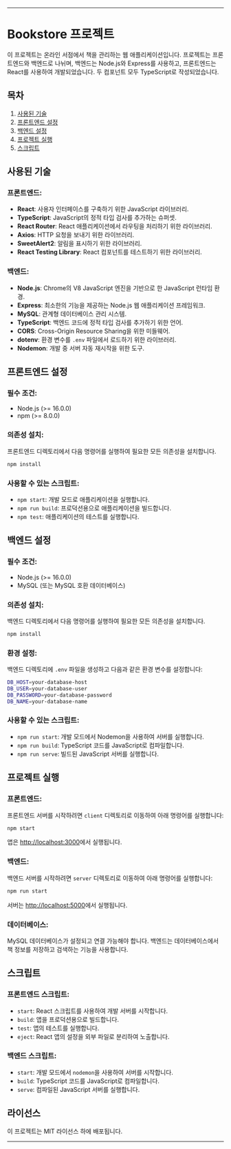 
---

# Bookstore 프로젝트

이 프로젝트는 온라인 서점에서 책을 관리하는 웹 애플리케이션입니다. 프로젝트는 프론트엔드와 백엔드로 나뉘며, 백엔드는 Node.js와 Express를 사용하고, 프론트엔드는 React를 사용하여 개발되었습니다. 두 컴포넌트 모두 TypeScript로 작성되었습니다.

## 목차
1. [사용된 기술](#사용된-기술)
2. [프론트엔드 설정](#프론트엔드-설정)
3. [백엔드 설정](#백엔드-설정)
4. [프로젝트 실행](#프로젝트-실행)
5. [스크립트](#스크립트)

## 사용된 기술

### 프론트엔드:
- **React**: 사용자 인터페이스를 구축하기 위한 JavaScript 라이브러리.
- **TypeScript**: JavaScript의 정적 타입 검사를 추가하는 슈퍼셋.
- **React Router**: React 애플리케이션에서 라우팅을 처리하기 위한 라이브러리.
- **Axios**: HTTP 요청을 보내기 위한 라이브러리.
- **SweetAlert2**: 알림을 표시하기 위한 라이브러리.
- **React Testing Library**: React 컴포넌트를 테스트하기 위한 라이브러리.

### 백엔드:
- **Node.js**: Chrome의 V8 JavaScript 엔진을 기반으로 한 JavaScript 런타임 환경.
- **Express**: 최소한의 기능을 제공하는 Node.js 웹 애플리케이션 프레임워크.
- **MySQL**: 관계형 데이터베이스 관리 시스템.
- **TypeScript**: 백엔드 코드에 정적 타입 검사를 추가하기 위한 언어.
- **CORS**: Cross-Origin Resource Sharing을 위한 미들웨어.
- **dotenv**: 환경 변수를 `.env` 파일에서 로드하기 위한 라이브러리.
- **Nodemon**: 개발 중 서버 자동 재시작을 위한 도구.

## 프론트엔드 설정

### 필수 조건:
- Node.js (>= 16.0.0)
- npm (>= 8.0.0)

### 의존성 설치:
프론트엔드 디렉토리에서 다음 명령어를 실행하여 필요한 모든 의존성을 설치합니다.

```bash
npm install
```

### 사용할 수 있는 스크립트:
- `npm start`: 개발 모드로 애플리케이션을 실행합니다.
- `npm run build`: 프로덕션용으로 애플리케이션을 빌드합니다.
- `npm test`: 애플리케이션의 테스트를 실행합니다.

## 백엔드 설정

### 필수 조건:
- Node.js (>= 16.0.0)
- MySQL (또는 MySQL 호환 데이터베이스)

### 의존성 설치:
백엔드 디렉토리에서 다음 명령어를 실행하여 필요한 모든 의존성을 설치합니다.

```bash
npm install
```

### 환경 설정:
백엔드 디렉토리에 `.env` 파일을 생성하고 다음과 같은 환경 변수를 설정합니다:

```bash
DB_HOST=your-database-host
DB_USER=your-database-user
DB_PASSWORD=your-database-password
DB_NAME=your-database-name
```

### 사용할 수 있는 스크립트:
- `npm run start`: 개발 모드에서 Nodemon을 사용하여 서버를 실행합니다.
- `npm run build`: TypeScript 코드를 JavaScript로 컴파일합니다.
- `npm run serve`: 빌드된 JavaScript 서버를 실행합니다.

## 프로젝트 실행

### 프론트엔드:
프론트엔드 서버를 시작하려면 `client` 디렉토리로 이동하여 아래 명령어를 실행합니다:

```bash
npm start
```

앱은 [http://localhost:3000](http://localhost:3000)에서 실행됩니다.

### 백엔드:
백엔드 서버를 시작하려면 `server` 디렉토리로 이동하여 아래 명령어를 실행합니다:

```bash
npm run start
```

서버는 [http://localhost:5000](http://localhost:5000)에서 실행됩니다.

### 데이터베이스:
MySQL 데이터베이스가 설정되고 연결 가능해야 합니다. 백엔드는 데이터베이스에서 책 정보를 저장하고 검색하는 기능을 사용합니다.

## 스크립트

### 프론트엔드 스크립트:
- `start`: React 스크립트를 사용하여 개발 서버를 시작합니다.
- `build`: 앱을 프로덕션용으로 빌드합니다.
- `test`: 앱의 테스트를 실행합니다.
- `eject`: React 앱의 설정을 외부 파일로 분리하여 노출합니다.

### 백엔드 스크립트:
- `start`: 개발 모드에서 `nodemon`을 사용하여 서버를 시작합니다.
- `build`: TypeScript 코드를 JavaScript로 컴파일합니다.
- `serve`: 컴파일된 JavaScript 서버를 실행합니다.

## 라이선스

이 프로젝트는 MIT 라이선스 하에 배포됩니다.

---
